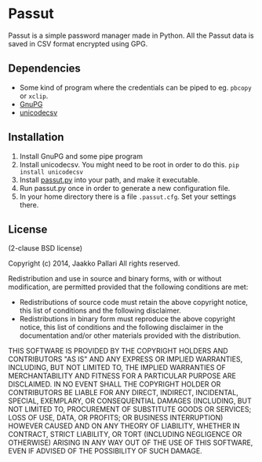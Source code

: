 # Passut

Passut is a simple password manager made in Python. All the Passut data is
saved in CSV format encrypted using GPG.

## Dependencies

* Some kind of program where the credentials can be piped to eg. `pbcopy` or
  `xclip`.
* [GnuPG][]
* [unicodecsv][]

## Installation

1. Install GnuPG and some pipe program
2. Install unicodecsv. You might need to be root in order to do this.
   `pip install unicodecsv`
3. Install [passut.py][] into your path, and make it executable.
4. Run passut.py once in order to generate a new configuration file.
5. In your home directory there is a file `.passut.cfg`. Set your settings
   there.

## License

(2-clause BSD license)

Copyright (c) 2014, Jaakko Pallari
All rights reserved.

Redistribution and use in source and binary forms, with or without
modification, are permitted provided that the following conditions are met:

* Redistributions of source code must retain the above copyright notice, this
list of conditions and the following disclaimer.
* Redistributions in binary form must reproduce the above copyright notice,
this list of conditions and the following disclaimer in the documentation
and/or other materials provided with the distribution.

THIS SOFTWARE IS PROVIDED BY THE COPYRIGHT HOLDERS AND CONTRIBUTORS "AS IS" AND
ANY EXPRESS OR IMPLIED WARRANTIES, INCLUDING, BUT NOT LIMITED TO, THE IMPLIED
WARRANTIES OF MERCHANTABILITY AND FITNESS FOR A PARTICULAR PURPOSE ARE
DISCLAIMED. IN NO EVENT SHALL THE COPYRIGHT HOLDER OR CONTRIBUTORS BE LIABLE
FOR ANY DIRECT, INDIRECT, INCIDENTAL, SPECIAL, EXEMPLARY, OR CONSEQUENTIAL
DAMAGES (INCLUDING, BUT NOT LIMITED TO, PROCUREMENT OF SUBSTITUTE GOODS OR
SERVICES; LOSS OF USE, DATA, OR PROFITS; OR BUSINESS INTERRUPTION) HOWEVER
CAUSED AND ON ANY THEORY OF LIABILITY, WHETHER IN CONTRACT, STRICT LIABILITY,
OR TORT (INCLUDING NEGLIGENCE OR OTHERWISE) ARISING IN ANY WAY OUT OF THE USE
OF THIS SOFTWARE, EVEN IF ADVISED OF THE POSSIBILITY OF SUCH DAMAGE.

[unicodecsv]: https://github.com/jdunck/python-unicodecsv
[gnupg]: http://gnupg.org/
[passut.py]: https://raw2.github.com/jkpl/passut/master/passut.py
